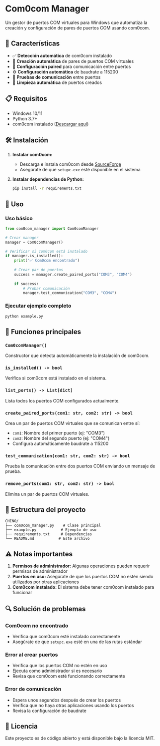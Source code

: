 # Com0com Manager

Un gestor de puertos COM virtuales para Windows que automatiza la creación y configuración de pares de puertos COM usando com0com.

## 🚀 Características

- ✅ **Detección automática** de com0com instalado
- 🔧 **Creación automática** de pares de puertos COM virtuales
- 🔗 **Configuración paired** para comunicación entre puertos
- ⚙️ **Configuración automática** de baudrate a 115200
- 🧪 **Pruebas de comunicación** entre puertos
- 🧹 **Limpieza automática** de puertos creados

## 📋 Requisitos

- Windows 10/11
- Python 3.7+
- com0com instalado ([Descargar aquí](https://sourceforge.net/projects/com0com/))

## 🛠️ Instalación

1. **Instalar com0com:**
   - Descarga e instala com0com desde [SourceForge](https://sourceforge.net/projects/com0com/)
   - Asegúrate de que `setupc.exe` esté disponible en el sistema

2. **Instalar dependencias de Python:**
   ```bash
   pip install -r requirements.txt
   ```

## 📖 Uso

### Uso básico

```python
from com0com_manager import Com0comManager

# Crear manager
manager = Com0comManager()

# Verificar si com0com está instalado
if manager.is_installed():
    print("✅ Com0com encontrado")
    
    # Crear par de puertos
    success = manager.create_paired_ports("COM3", "COM4")
    
    if success:
        # Probar comunicación
        manager.test_communication("COM3", "COM4")
```

### Ejecutar ejemplo completo

```bash
python example.py
```

## 🔧 Funciones principales

### `Com0comManager()`
Constructor que detecta automáticamente la instalación de com0com.

### `is_installed() -> bool`
Verifica si com0com está instalado en el sistema.

### `list_ports() -> List[dict]`
Lista todos los puertos COM configurados actualmente.

### `create_paired_ports(com1: str, com2: str) -> bool`
Crea un par de puertos COM virtuales que se comunican entre sí:
- `com1`: Nombre del primer puerto (ej: "COM3")
- `com2`: Nombre del segundo puerto (ej: "COM4")
- Configura automáticamente baudrate a 115200

### `test_communication(com1: str, com2: str) -> bool`
Prueba la comunicación entre dos puertos COM enviando un mensaje de prueba.

### `remove_ports(com1: str, com2: str) -> bool`
Elimina un par de puertos COM virtuales.

## 📁 Estructura del proyecto

```
CHINO/
├── com0com_manager.py    # Clase principal
├── example.py           # Ejemplo de uso
├── requirements.txt     # Dependencias
└── README.md           # Este archivo
```

## ⚠️ Notas importantes

1. **Permisos de administrador:** Algunas operaciones pueden requerir permisos de administrador
2. **Puertos en uso:** Asegúrate de que los puertos COM no estén siendo utilizados por otras aplicaciones
3. **Com0com instalado:** El sistema debe tener com0com instalado para funcionar

## 🔍 Solución de problemas

### Com0com no encontrado
- Verifica que com0com esté instalado correctamente
- Asegúrate de que `setupc.exe` esté en una de las rutas estándar

### Error al crear puertos
- Verifica que los puertos COM no estén en uso
- Ejecuta como administrador si es necesario
- Revisa que com0com esté funcionando correctamente

### Error de comunicación
- Espera unos segundos después de crear los puertos
- Verifica que no haya otras aplicaciones usando los puertos
- Revisa la configuración de baudrate

## 📝 Licencia

Este proyecto es de código abierto y está disponible bajo la licencia MIT. 